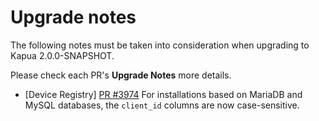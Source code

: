 # Upgrade notes

The following notes must be taken into consideration when upgrading to Kapua 2.0.0-SNAPSHOT. 

Please check each PR's **Upgrade Notes** more details.

- [Device Registry] [PR #3974](https://github.com/eclipse/kapua/pull/3974) For installations based on MariaDB and MySQL databases, the `client_id` columns are now case-sensitive.
